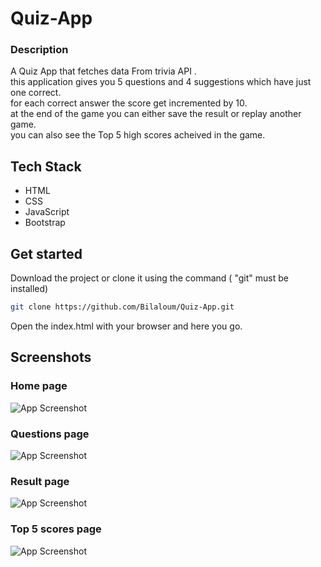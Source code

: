 # Quiz-App
 ### Description
A Quiz App that fetches data From trivia API .<br>
this application gives you 5 questions and 4 suggestions which have just one correct.<br>
for each correct answer the score get incremented by 10.<br>
at the end of the game you can either save the result or replay another game.<br>
you can also see the Top 5 high scores acheived in the game.<br>

## Tech Stack
- HTML 
- CSS 
- JavaScript
- Bootstrap

## Get started
 Download the project or clone it  using the command ( "git" must be installed)
 
```bash
git clone https://github.com/Bilaloum/Quiz-App.git
```
Open the index.html with your browser and here you go.


## Screenshots
### Home page
![App Screenshot](https://github.com/Bilaloum/Quiz-App/blob/master/ScreenShots/Home.jpg?raw=true)

### Questions page
![App Screenshot](https://github.com/Bilaloum/Quiz-App/blob/master/ScreenShots/Questions.jpg?raw=true)

### Result page
![App Screenshot](https://github.com/Bilaloum/Quiz-App/blob/master/ScreenShots/Result.jpg?raw=true)

### Top 5 scores page
![App Screenshot](https://github.com/Bilaloum/Quiz-App/blob/master/ScreenShots/HighScores.jpg?raw=true)





